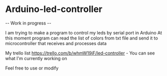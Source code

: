 # Arduino-led-controller


-- Work in progress -- 

I am trying to make a program to control my leds by serial port in Arduino
At this moment program can read the list of colors from txt file and send it to microcontroller that receives and processes data

My trello list https://trello.com/b/whmW19jF/led-controller - You can see what I'm currently working on

Feel free to use or modify 
